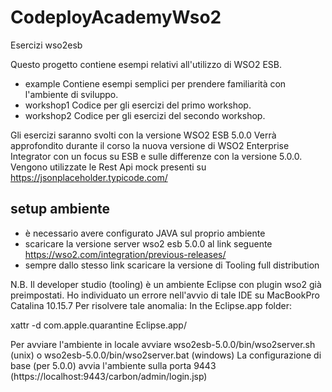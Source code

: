 # CodeployAcademyWso2
Esercizi wso2esb

Questo progetto contiene esempi relativi all'utilizzo di WSO2 ESB.

- example
Contiene esempi semplici per prendere familiarità con l'ambiente di sviluppo.
- workshop1
Codice per gli esercizi del primo workshop.
- workshop2
Codice per gli esercizi del secondo workshop.

Gli esercizi saranno svolti con la versione WSO2 ESB 5.0.0
Verrà approfondito durante il corso la nuova versione di WSO2 Enterprise Integrator con un focus su ESB
e sulle differenze con la versione 5.0.0.
Vengono utilizzate le Rest Api mock presenti su https://jsonplaceholder.typicode.com/

## setup ambiente
- è necessario avere configurato JAVA sul proprio ambiente
- scaricare la versione server wso2 esb 5.0.0 al link seguente https://wso2.com/integration/previous-releases/
- sempre dallo stesso link scaricare la versione di Tooling full distribution

N.B. Il developer studio (tooling) è un ambiente Eclipse con plugin wso2 già preimpostati.
Ho individuato un errore nell'avvio di tale IDE su MacBookPro Catalina 10.15.7
Per risolvere tale anomalia:
In the Eclipse.app folder:

xattr -d com.apple.quarantine Eclipse.app/

Per avviare l'ambiente in locale avviare wso2esb-5.0.0/bin/wso2server.sh (unix) o wso2esb-5.0.0/bin/wso2server.bat (windows)
La configurazione di base (per 5.0.0) avvia l'ambiente sulla porta 9443 (https://localhost:9443/carbon/admin/login.jsp)

